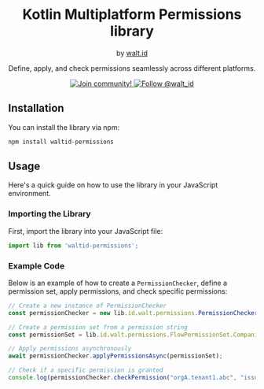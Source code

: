 <div align="center">
    <h1>Kotlin Multiplatform Permissions library</h1>
    <span>by </span><a href="https://walt.id">walt.id</a>
    <p>Define, apply, and check permissions seamlessly across different platforms.<p>
    <a href="https://walt.id/community">
        <img src="https://img.shields.io/badge/Join-The Community-blue.svg?style=flat" alt="Join community!" />
    </a>
    <a href="https://twitter.com/intent/follow?screen_name=walt_id">
        <img src="https://img.shields.io/twitter/follow/walt_id.svg?label=Follow%20@walt_id" alt="Follow @walt_id" />
    </a>
</div>

## Installation

You can install the library via npm:

```bash
npm install waltid-permissions
```

## Usage

Here's a quick guide on how to use the library in your JavaScript environment.

### Importing the Library

First, import the library into your JavaScript file:

```javascript
import lib from 'waltid-permissions';
```

### Example Code

Below is an example of how to create a `PermissionChecker`, define a permission set, apply permissions, and check specific permissions:

```javascript
// Create a new instance of PermissionChecker
const permissionChecker = new lib.id.walt.permissions.PermissionChecker();

// Create a permission set from a permission string
const permissionSet = lib.id.walt.permissions.FlowPermissionSet.Companion.fromPermissionStringFlow('orgA.a', 'orgA.tenant1:+issue,+config');

// Apply permissions asynchronously
await permissionChecker.applyPermissionsAsync(permissionSet);

// Check if a specific permission is granted
console.log(permissionChecker.checkPermission("orgA.tenant1.abc", "issue")); // Outputs: true/false
```